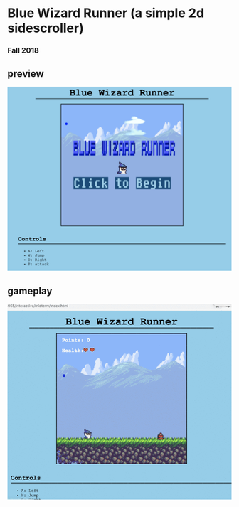 # Blue Wizard Runner (a simple 2d sidescroller)
### Fall 2018

## preview
![preview](documentationImages/preview.png)

## gameplay
![gameplay](documentationImages/gameplay.gif)
